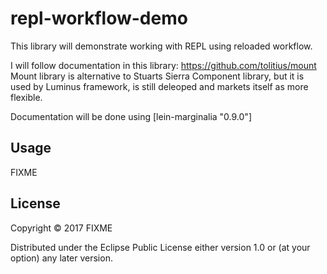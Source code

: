 # repl-workflow-demo

This library will demonstrate working with REPL using reloaded workflow.

I will follow documentation in this library: https://github.com/tolitius/mount
Mount library is alternative to Stuarts Sierra Component library, but it is used
by Luminus framework, is still deleoped and markets itself as more flexible.

Documentation will be done using [lein-marginalia "0.9.0"]

## Usage

FIXME

## License

Copyright © 2017 FIXME

Distributed under the Eclipse Public License either version 1.0 or (at
your option) any later version.
